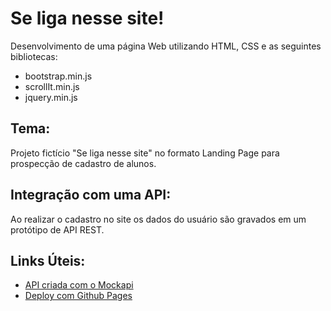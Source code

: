 # Se liga nesse site!
Desenvolvimento de uma página Web utilizando HTML, CSS e as seguintes bibliotecas:

- bootstrap.min.js
- scrollIt.min.js
- jquery.min.js

## Tema:

Projeto fictício "Se liga nesse site" no formato Landing Page para prospecção de cadastro de alunos. 

## Integração com uma API: 
Ao realizar o cadastro no site os dados do usuário são gravados em um protótipo de API REST. 

## Links Úteis: 
- [API criada com o Mockapi](https://621bdb97768a4e10209dfcc0.mockapi.io/api/v1/alunos) 
- [Deploy com Github Pages](https://priscilla-neves.github.io/pagina-web-se-liga-nesse-site/) 
